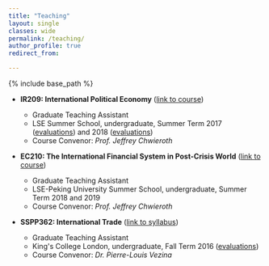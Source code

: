 ```yaml
---
title: "Teaching"
layout: single
classes: wide
permalink: /teaching/
author_profile: true
redirect_from:

---
```


{% include base_path %}

* **IR209: International Political Economy** ([link to course](https://www.lse.ac.uk/study-at-lse/Summer-Schools/Summer-School/Courses/Secure/International-Relations-Government-and-Society/IR209))
  * Graduate Teaching Assistant
  * LSE Summer School, undergraduate, Summer Term 2017 ([evaluations](https://www.dropbox.com/s/vg3gteah417c5s9/IR209_2017_evaluation_survey%20results_jan_stuckatz.pdf?dl=0)) and 2018 ([evaluations](https://www.dropbox.com/s/azlrzzh0iiumhr5/IR209_2018_evaluation_survey%20results_jan_stuckatz_1.pdf?dl=0))
  * Course Convenor: _Prof. Jeffrey Chwieroth_

* **EC210: The International Financial System in Post-Crisis World** ([link to course](http://www.lse.ac.uk/study-at-lse/Summer-Schools/lse-pku-summer-school/courses/lps-ec210))
  * Graduate Teaching Assistant
  * LSE-Peking University Summer School, undergraduate, Summer Term 2018 and 2019
  * Course Convenor: _Prof. Jeffrey Chwieroth_

* **SSPP362: International Trade** ([link to syllabus](http://pierrelouisvezina.weebly.com/uploads/2/3/4/2/2342194/syllabus_6sspp362__2017.docx))
  * Graduate Teaching Assistant
  * King's College London, undergraduate, Fall Term 2016 ([evaluations](https://www.dropbox.com/s/mn2jzidy10sts47/6SSPP362_International_Trade_2016_evaluations_Jan_Stuckatz.pdf?dl=0))
  * Course Convenor: _Dr. Pierre-Louis Vezina_
